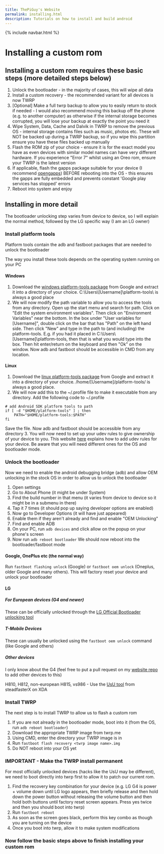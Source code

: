 ```yaml
---
title: ThePiGuy's Website
permalink: installing.html
description: Tutorials on how to install and build android
---
```

{% include navbar.html %}

# Installing a custom rom
## Installing a custom rom requires these basic steps (more detailed steps below)
1. Unlock the bootloader - in the majority of cases, this will wipe all data
2. Install a custom recovery - the recommended variant for all devices is now TWRP
3. [Optional] Make a full twrp backup to allow you to easily return to stock if needed - I would also recommend moving this backup off the phone (e.g. to another computer) as otherwise if the internal storage becomes corrupted, you will lose your backup at exactly the point you need it
4. Wipe System, Data, Cache and Dalvik in TWRP to remove the previous OS - internal storage contains files such as music, photos etc. These will NOT be backed up during a TWRP backup, so if you wipe this partition ensure you have these files backed up manually
5. Flash the ROM zip of your choice - ensure it is for the exact model you have as even devices with similar model names can have very different hardware.
If you experience "Error 7" whilst using an Oreo rom, ensure your TWRP is the latest version
6. If applicable, flash the gapps package suitable for your device (I recommend [opengapps](https://opengapps.org/)) BEFORE rebooting into the OS - this ensures the gapps are fully embedded and prevents constant 'Google play services has stopped' errors
7. Reboot into system and enjoy

## Installing in more detail
The bootloader unlocking step varies from device to device, so I will explain the normal method, followed by the LG specific way (I am an LG owner)

### Install platform tools
Platform tools contain the adb and fastboot packages that are needed to unlock the bootloader

The way you install these tools depends on the operating system running on your PC

#### Windows
1. Download the [windows platform-tools package](https://dl.google.com/android/repository/platform-tools-latest-windows.zip) from Google and extract it into a directory of your choice. C:\Users\\[Username]\platform-tools\ is always a good place
2. We will now modify the path variable to allow you to access the tools from any directory. Open up the start menu and search for path. Click on "Edit the system environment variables". Then click on "Environment Variables" near the bottom. In the box under "User variables for [Username]", double click on the bar that has "Path" on the left hand side. Then click "New" and type in the path to (and including) the platform-tools. E.g. if you had it placed in C:\Users\\[Username]\platform-tools\, then that is what you would type into the box. Then hit enter/return on the keyboard and then "Ok" on the window. Now adb and fastboot should be accessible in CMD from any location.

#### Linux
1. Download the [linux platform-tools package](https://dl.google.com/android/repository/platform-tools-latest-linux.zip) from Google and extract it into a directory of your choice. /home/[Username]/platform-tools/ is always a good place.
2. We will now add this to the ~/.profile file to make it executable from any directory. Add the following code to ~/.profile

```
# add Android SDK platform tools to path
if [ -d "$HOME/platform-tools" ] ; then
    PATH="$HOME/platform-tools:$PATH"
fi
```

Save the file. Now adb and fastboot should be accessible from any directory
3. You will now need to set up your udev rules to give ownership of your device to you. This website [here](http://www.janosgyerik.com/adding-udev-rules-for-usb-debugging-android-devices/) explains how to add udev rules for your device. Be aware that you will need different ones for the OS and bootloader mode.

### Unlock the bootloader
Now we need to enable the android debugging bridge (adb) and allow OEM unlocking in the stock OS in order to allow us to unlock the bootloader

1. Open settings
2. Go to About Phone (it might be under System)
3. Find the build number in that menu (it varies from device to device so it might be in a submenu in there)
4. Tap it 7 times (it should pop up saying developer options are enabled)
5. Now go to Developer Options (it will have just appeared)
6. Enable them if they aren't already and find and enable "OEM Unlocking"
7. Find and enable ADB
8. On your PC, run ```adb devices``` and click allow on the popup on your phone's screen
9. Now run ```adb reboot bootloader```
We should now reboot into the bootloader/fastboot mode

#### Google, OnePlus etc (the normal way)
Run ```fastboot flashing unlock``` (Google) or ```fastboot oem unlock``` (Oneplus, older Google and many others). This will factory reset your device and unlock your bootloader

#### LG
##### For European devices (G4 and newer)
These can be officially unlocked through the [LG Official Bootloader unlocking tool](https://developer.lge.com/resource/mobile/RetrieveBootloader.dev?categoryTypeCode=ANRS)

##### T-Mobile Devices
These can usually be unlocked using the ```fastboot oem unlock``` command (like Google and others)

##### Other devices
I only know about the G4 (feel free to put a pull request on my [website repo](https://github.com/thepiguy0/thepiguy0.github.io) to add other devices to this)

H810, H812, non-european H815, vs986 - Use the [UsU tool](https://forum.xda-developers.com/g4/general/unlock-unlock-lg-g4-device-usu-t3760451) from steadfasterX on XDA

### Install TWRP
The next step is to install TWRP to allow us to flash a custom rom

1. If you are not already in the bootloader mode, boot into it (from the OS, run ```adb reboot bootloader```)
2. Download the appropriate TWRP image from twrp.me
3. Using CMD, enter the directory your TWRP image is in
4. Run ```fastboot flash recovery <twrp image name>.img```
5. Do NOT reboot into your OS yet

### IMPORTANT - Make the TWRP install permanent
For most officially unlocked devices (hacks like the UsU may be different), we need to boot directly into twrp first to allow it to patch our current rom.

1. Find the recovery key combination for your device (e.g. LG G4 is power + volume down until LG logo appears, then briefly release and then hold down the power button without releasing the volume button and then hold both buttons until factory reset screen appears. Press yes twice and then you should boot into twrp)
2. Run ```fastboot reboot```
3. As soon as the screen goes black, perform this key combo as though you are turning on the device
4. Once you boot into twrp, allow it to make system modifications

### Now follow the basic steps above to finish installing your custom rom
